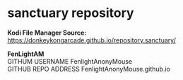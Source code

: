 # sanctuary repository

**Kodi File Manager Source:** <br>
https://donkeykongarcade.github.io/repository.sanctuary/

**FenLightAM** <br>
    GITHUM USERNAME			FenlightAnonyMouse <br>
    GITHUB REPO ADDRESS		FenlightAnonyMouse.github.io
